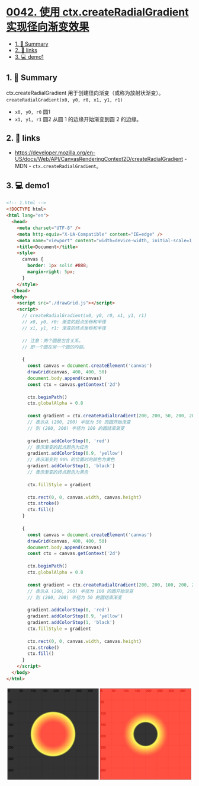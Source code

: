 # [0042. 使用 ctx.createRadialGradient 实现径向渐变效果](https://github.com/Tdahuyou/canvas/tree/main/0042.%20%E4%BD%BF%E7%94%A8%20ctx.createRadialGradient%20%E5%AE%9E%E7%8E%B0%E5%BE%84%E5%90%91%E6%B8%90%E5%8F%98%E6%95%88%E6%9E%9C)

<!-- region:toc -->
- [1. 📝 Summary](#1--summary)
- [2. 🔗 links](#2--links)
- [3. 💻 demo1](#3--demo1)
<!-- endregion:toc -->

## 1. 📝 Summary

ctx.createRadialGradient 用于创建径向渐变（或称为放射状渐变）。
`createRadialGradient(x0, y0, r0, x1, y1, r1)`
- `x0, y0, r0` 圆1
- `x1, y1, r1` 圆2
从圆 1 的边缘开始渐变到圆 2 的边缘。

## 2. 🔗 links

- https://developer.mozilla.org/en-US/docs/Web/API/CanvasRenderingContext2D/createRadialGradient - MDN - `ctx.createRadialGradient`。

## 3. 💻 demo1

```html
<!-- 1.html -->
<!DOCTYPE html>
<html lang="en">
  <head>
    <meta charset="UTF-8" />
    <meta http-equiv="X-UA-Compatible" content="IE=edge" />
    <meta name="viewport" content="width=device-width, initial-scale=1.0" />
    <title>Document</title>
    <style>
      canvas {
        border: 1px solid #888;
        margin-right: 5px;
      }
    </style>
  </head>
  <body>
    <script src="./drawGrid.js"></script>
    <script>
      // createRadialGradient(x0, y0, r0, x1, y1, r1)
      // x0, y0, r0: 渐变的起点坐标和半径
      // x1, y1, r1: 渐变的终点坐标和半径

      // 注意：两个圆是包含关系。
      // 即一个圆在另一个圆的内部。

      {
        const canvas = document.createElement('canvas')
        drawGrid(canvas, 400, 400, 50)
        document.body.append(canvas)
        const ctx = canvas.getContext('2d')

        ctx.beginPath()
        ctx.globalAlpha = 0.8

        const gradient = ctx.createRadialGradient(200, 200, 50, 200, 200, 100)
        // 表示从 (200, 200) 半径为 50 的圆开始渐变
        // 到 (200, 200) 半径为 100 的圆结束渐变

        gradient.addColorStop(0, 'red')
        // 表示渐变的起点颜色为红色
        gradient.addColorStop(0.9, 'yellow')
        // 表示渐变到 90% 的位置时的颜色为黄色
        gradient.addColorStop(1, 'black')
        // 表示渐变的终点颜色为黑色

        ctx.fillStyle = gradient

        ctx.rect(0, 0, canvas.width, canvas.height)
        ctx.stroke()
        ctx.fill()
      }

      {
        const canvas = document.createElement('canvas')
        drawGrid(canvas, 400, 400, 50)
        document.body.append(canvas)
        const ctx = canvas.getContext('2d')

        ctx.beginPath()
        ctx.globalAlpha = 0.8

        const gradient = ctx.createRadialGradient(200, 200, 100, 200, 200, 50)
        // 表示从 (200, 200) 半径为 100 的圆开始渐变
        // 到 (200, 200) 半径为 50 的圆结束渐变

        gradient.addColorStop(0, 'red')
        gradient.addColorStop(0.9, 'yellow')
        gradient.addColorStop(1, 'black')
        ctx.fillStyle = gradient

        ctx.rect(0, 0, canvas.width, canvas.height)
        ctx.stroke()
        ctx.fill()
      }
    </script>
  </body>
</html>
```

![](md-imgs/2024-10-04-12-01-09.png)
